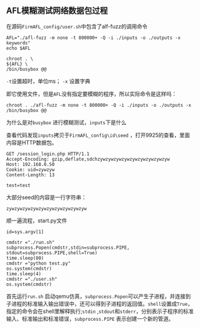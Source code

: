 
## AFL模糊测试网络数据包过程
在源码`FirmAFL_config/user.sh`中包含了alf-fuzz的调用命令
```
AFL="./afl-fuzz -m none -t 800000+ -Q -i ./inputs -o ./outputs -x keywords"
echo $AFL

chroot . \
${AFL} \
/bin/busybox @@
```

`-t`设置超时，单位ms； `-x` 设置字典

即它使用文件，但是`AFL`没有指定要模糊的程序，所以实际命令是这样吗：
```
chroot . ./afl-fuzz -m none -t 800000+ -Q -i ./inputs -o ./outputs -x /bin/busybox @@
```

为什么是对`busybox` 进行模糊测试，`inputs`下是什么

查看代码发现`inputs`拷贝于`FirmAFL_config\id\seed` ，打开9925的查看，里面内容是HTTP数据包。
```
GET /session_login.php HTTP/1.1
Accept-Encoding: gzip,deflate,sdchzywzywzywzywzywzywzywzywzyw
Host: 192.168.0.50
Cookie: uid=zywzyw
Content-Length: 13

test=test
```

大部分seed的内容是一行字符串：
```
zywzywzywzywzywzywzywzywzywzyw
```

顺一遍流程，start.py文件
```
id=sys.argv[1]

cmdstr ="./run.sh"
subprocess.Popen(cmdstr,stdin=subprocess.PIPE, stdout=subprocess.PIPE,shell=True)
time.sleep(80)
cmdstr ="python test.py"
os.system(cmdstr)
time.sleep(4)
cmdstr ="./user.sh"
os.system(cmdstr)
```

首先运行`run.sh` 启动qemu仿真，`subprocess.Popen`可以产生子进程，并连接到子进程的标准输入输出错误中，还可以得到子进程的返回值。`shell`设置成`True`，指定的命令会在shell里解释执行;`stdin` ,`stdout`和`stderr`，分别表示子程序的标准输入、标准输出和标准错误，`subprocess.PIPE` 表示创建一个新的管道。

